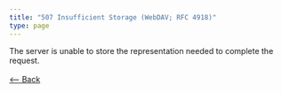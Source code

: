 ```yaml
---
title: "507 Insufficient Storage (WebDAV; RFC 4918)"
type: page
---
```

The server is unable to store the representation needed to complete the request.<br /><br />[<-- Back](../../)